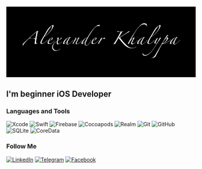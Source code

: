 [![Header](https://github.com/gwair1989/gwair1989/blob/main/Assets/Alexander%20Khalypa.png)](https://github.com/gwair1989)

## I'm beginner iOS Developer

### Languages and Tools

![Xcode](https://img.shields.io/badge/-Xcode-090909?style=for-the-badge&logo=xcode)
![Swift](https://img.shields.io/badge/-Swift-090909?style=for-the-badge&logo=swift)
![Firebase](https://img.shields.io/badge/-firebase-090909?style=for-the-badge&logo=Firebase)
![Cocoapods](https://img.shields.io/badge/-Cocoapods-090909?style=for-the-badge&logo=Cocoapods)
![Realm](https://img.shields.io/badge/-Realm-090909?style=for-the-badge&logo=Realm)
![Git](https://img.shields.io/badge/-Git-090909?style=for-the-badge&logo=Git)
![GitHub](https://img.shields.io/badge/-GitHub-090909?style=for-the-badge&logo=GitHub)
![SQLite](https://img.shields.io/badge/-SQLite-090909?style=for-the-badge&logo=SQLite)
![CoreData](https://img.shields.io/badge/-CoreData-090909?style=for-the-badge&logo=CoreData)

### Follow Me

[![LinkedIn](https://img.shields.io/badge/-LinkedIn-090909?style=for-the-badge&logo=LinkedIn)](https://www.linkedin.com/in/gwair)
[![Telegram](https://img.shields.io/badge/-Telegram-090909?style=for-the-badge&logo=Telegram)](https://t.me/gwair)
[![Facebook](https://img.shields.io/badge/-Facebook-090909?style=for-the-badge&logo=Facebook)](https://www.facebook.com/alexander.halypa/)
